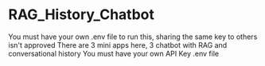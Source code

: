 # RAG_History_Chatbot

You must have your own .env file to run this, sharing the same key to others isn't approved
There are 3 mini apps here, 3 chatbot with RAG and conversational history 
You must have your own API Key .env file 
